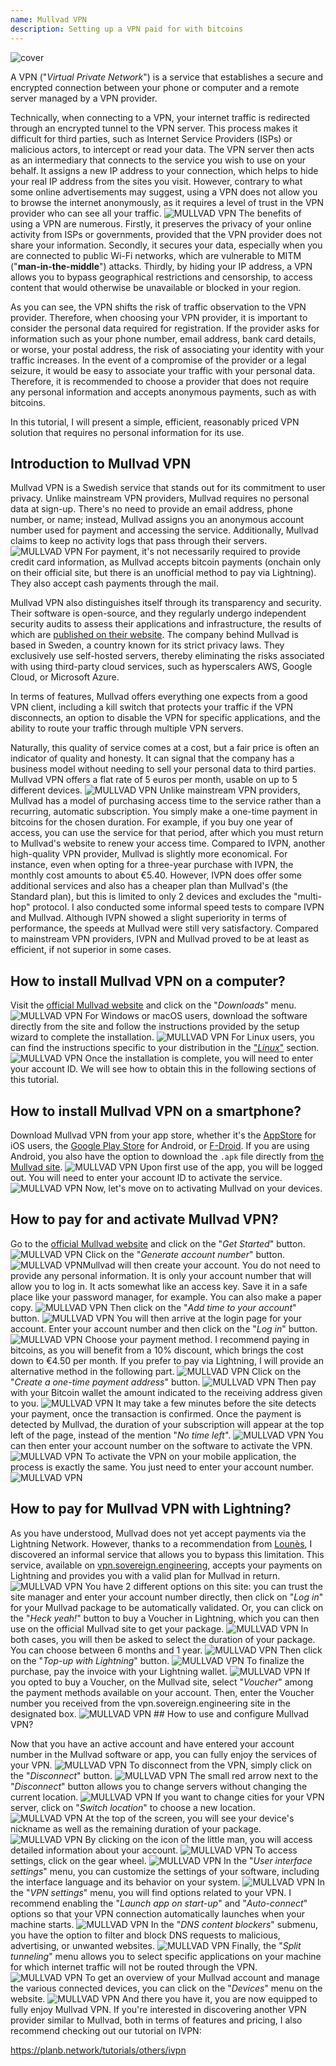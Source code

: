 ```yaml
---
name: Mullvad VPN
description: Setting up a VPN paid for with bitcoins
---
```

![cover](assets/cover.webp)

A VPN ("*Virtual Private Network*") is a service that establishes a secure and encrypted connection between your phone or computer and a remote server managed by a VPN provider.

Technically, when connecting to a VPN, your internet traffic is redirected through an encrypted tunnel to the VPN server. This process makes it difficult for third parties, such as Internet Service Providers (ISPs) or malicious actors, to intercept or read your data. The VPN server then acts as an intermediary that connects to the service you wish to use on your behalf. It assigns a new IP address to your connection, which helps to hide your real IP address from the sites you visit. However, contrary to what some online advertisements may suggest, using a VPN does not allow you to browse the internet anonymously, as it requires a level of trust in the VPN provider who can see all your traffic.
![MULLVAD VPN](assets/fr/01.webp)
The benefits of using a VPN are numerous. Firstly, it preserves the privacy of your online activity from ISPs or governments, provided that the VPN provider does not share your information. Secondly, it secures your data, especially when you are connected to public Wi-Fi networks, which are vulnerable to MITM ("**man-in-the-middle**") attacks. Thirdly, by hiding your IP address, a VPN allows you to bypass geographical restrictions and censorship, to access content that would otherwise be unavailable or blocked in your region.

As you can see, the VPN shifts the risk of traffic observation to the VPN provider. Therefore, when choosing your VPN provider, it is important to consider the personal data required for registration. If the provider asks for information such as your phone number, email address, bank card details, or worse, your postal address, the risk of associating your identity with your traffic increases. In the event of a compromise of the provider or a legal seizure, it would be easy to associate your traffic with your personal data. Therefore, it is recommended to choose a provider that does not require any personal information and accepts anonymous payments, such as with bitcoins.

In this tutorial, I will present a simple, efficient, reasonably priced VPN solution that requires no personal information for its use.

## Introduction to Mullvad VPN
Mullvad VPN is a Swedish service that stands out for its commitment to user privacy. Unlike mainstream VPN providers, Mullvad requires no personal data at sign-up. There's no need to provide an email address, phone number, or name; instead, Mullvad assigns you an anonymous account number used for payment and accessing the service. Additionally, Mullvad claims to keep no activity logs that pass through their servers.
![MULLVAD VPN](assets/notext/02.webp)
For payment, it's not necessarily required to provide credit card information, as Mullvad accepts bitcoin payments (onchain only on their official site, but there is an unofficial method to pay via Lightning). They also accept cash payments through the mail.

Mullvad VPN also distinguishes itself through its transparency and security. Their software is open-source, and they regularly undergo independent security audits to assess their applications and infrastructure, the results of which are [published on their website](https://mullvad.net/fr/blog/tag/audits). The company behind Mullvad is based in Sweden, a country known for its strict privacy laws. They exclusively use self-hosted servers, thereby eliminating the risks associated with using third-party cloud services, such as hyperscalers AWS, Google Cloud, or Microsoft Azure.

In terms of features, Mullvad offers everything one expects from a good VPN client, including a kill switch that protects your traffic if the VPN disconnects, an option to disable the VPN for specific applications, and the ability to route your traffic through multiple VPN servers.

Naturally, this quality of service comes at a cost, but a fair price is often an indicator of quality and honesty. It can signal that the company has a business model without needing to sell your personal data to third parties. Mullvad VPN offers a flat rate of 5 euros per month, usable on up to 5 different devices.
![MULLVAD VPN](assets/notext/03.webp)
Unlike mainstream VPN providers, Mullvad has a model of purchasing access time to the service rather than a recurring, automatic subscription. You simply make a one-time payment in bitcoins for the chosen duration. For example, if you buy one year of access, you can use the service for that period, after which you must return to Mullvad's website to renew your access time.
Compared to IVPN, another high-quality VPN provider, Mullvad is slightly more economical. For instance, even when opting for a three-year purchase with IVPN, the monthly cost amounts to about €5.40. However, IVPN does offer some additional services and also has a cheaper plan than Mullvad's (the Standard plan), but this is limited to only 2 devices and excludes the "multi-hop" protocol.
I also conducted some informal speed tests to compare IVPN and Mullvad. Although IVPN showed a slight superiority in terms of performance, the speeds at Mullvad were still very satisfactory. Compared to mainstream VPN providers, IVPN and Mullvad proved to be at least as efficient, if not superior in some cases.

## How to install Mullvad VPN on a computer?

Visit the [official Mullvad website](https://mullvad.net/en/download/) and click on the "*Downloads*" menu.
![MULLVAD VPN](assets/notext/04.webp)
For Windows or macOS users, download the software directly from the site and follow the instructions provided by the setup wizard to complete the installation.
![MULLVAD VPN](assets/notext/05.webp)
For Linux users, you can find the instructions specific to your distribution in the ["*Linux*"](https://mullvad.net/en/download/vpn/linux) section.
![MULLVAD VPN](assets/notext/06.webp)
Once the installation is complete, you will need to enter your account ID. We will see how to obtain this in the following sections of this tutorial.

## How to install Mullvad VPN on a smartphone?

Download Mullvad VPN from your app store, whether it's the [AppStore](https://apps.apple.com/us/app/mullvad-vpn/id1488466513) for iOS users, the [Google Play Store](https://play.google.com/store/apps/details?id=net.mullvad.mullvadvpn) for Android, or [F-Droid](https://f-droid.org/packages/net.mullvad.mullvadvpn/). If you are using Android, you also have the option to download the `.apk` file directly from [the Mullvad site](https://mullvad.net/en/download/vpn/android).
![MULLVAD VPN](assets/notext/07.webp)
Upon first use of the app, you will be logged out. You will need to enter your account ID to activate the service.
![MULLVAD VPN](assets/notext/08.webp)
Now, let's move on to activating Mullvad on your devices.

## How to pay for and activate Mullvad VPN?

Go to the [official Mullvad website](https://mullvad.net/) and click on the "*Get Started*" button.
![MULLVAD VPN](assets/notext/09.webp)
Click on the "*Generate account number*" button.
![MULLVAD VPN](assets/notext/10.webp)Mullvad will then create your account. You do not need to provide any personal information. It is only your account number that will allow you to log in. It acts somewhat like an access key. Save it in a safe place like your password manager, for example. You can also make a paper copy.
![MULLVAD VPN](assets/notext/11.webp)
Then click on the "*Add time to your account*" button.
![MULLVAD VPN](assets/notext/12.webp)
You will then arrive at the login page for your account. Enter your account number and then click on the "*Log in*" button.
![MULLVAD VPN](assets/notext/13.webp)
Choose your payment method. I recommend paying in bitcoins, as you will benefit from a 10% discount, which brings the cost down to €4.50 per month. If you prefer to pay via Lightning, I will provide an alternative method in the following part.
![MULLVAD VPN](assets/notext/14.webp)
Click on the "*Create a one-time payment address*" button.
![MULLVAD VPN](assets/notext/15.webp)
Then pay with your Bitcoin wallet the amount indicated to the receiving address given to you.
![MULLVAD VPN](assets/notext/16.webp)
It may take a few minutes before the site detects your payment, once the transaction is confirmed. Once the payment is detected by Mullvad, the duration of your subscription will appear at the top left of the page, instead of the mention "*No time left*".
![MULLVAD VPN](assets/notext/17.webp)
You can then enter your account number on the software to activate the VPN.
![MULLVAD VPN](assets/notext/18.webp)
To activate the VPN on your mobile application, the process is exactly the same. You just need to enter your account number.
![MULLVAD VPN](assets/notext/19.webp)
## How to pay for Mullvad VPN with Lightning?

As you have understood, Mullvad does not yet accept payments via the Lightning Network. However, thanks to a recommendation from [Lounès](https://x.com/louneskmt), I discovered an informal service that allows you to bypass this limitation. This service, available on [vpn.sovereign.engineering](https://vpn.sovereign.engineering/), accepts your payments on Lightning and provides you with a valid plan for Mullvad in return.
![MULLVAD VPN](assets/notext/20.webp)
You have 2 different options on this site: you can trust the site manager and enter your account number directly, then click on "*Log in*" for your Mullvad package to be automatically validated. Or, you can click on the "*Heck yeah!*" button to buy a Voucher in Lightning, which you can then use on the official Mullvad site to get your package. ![MULLVAD VPN](assets/notext/21.webp) In both cases, you will then be asked to select the duration of your package. You can choose between 6 months and 1 year. ![MULLVAD VPN](assets/notext/22.webp) Then click on the "*Top-up with Lightning*" button. ![MULLVAD VPN](assets/notext/23.webp) To finalize the purchase, pay the invoice with your Lightning wallet. ![MULLVAD VPN](assets/notext/24.webp) If you opted to buy a Voucher, on the Mullvad site, select "*Voucher*" among the payment methods available on your account. Then, enter the Voucher number you received from the vpn.sovereign.engineering site in the designated box. ![MULLVAD VPN](assets/notext/25.webp) ## How to use and configure Mullvad VPN?

Now that you have an active account and have entered your account number in the Mullvad software or app, you can fully enjoy the services of your VPN. ![MULLVAD VPN](assets/notext/26.webp) To disconnect from the VPN, simply click on the "*Disconnect*" button. ![MULLVAD VPN](assets/notext/27.webp) The small red arrow next to the "*Disconnect*" button allows you to change servers without changing the current location. ![MULLVAD VPN](assets/notext/28.webp) If you want to change cities for your VPN server, click on "*Switch location*" to choose a new location. ![MULLVAD VPN](assets/notext/29.webp) At the top of the screen, you will see your device's nickname as well as the remaining duration of your package. ![MULLVAD VPN](assets/notext/30.webp) By clicking on the icon of the little man, you will access detailed information about your account. ![MULLVAD VPN](assets/notext/31.webp) To access settings, click on the gear wheel. ![MULLVAD VPN](assets/notext/32.webp) In the "*User interface settings*" menu, you can customize the settings of your software, including the interface language and its behavior on your system. ![MULLVAD VPN](assets/notext/33.webp) In the "*VPN settings*" menu, you will find options related to your VPN. I recommend enabling the "*Launch app on start-up*" and "*Auto-connect*" options so that your VPN connection automatically launches when your machine starts.
![MULLVAD VPN](assets/notext/34.webp) In the "*DNS content blockers*" submenu, you have the option to filter and block DNS requests to malicious, advertising, or unwanted websites.
![MULLVAD VPN](assets/notext/35.webp)
Finally, the "*Split tunneling*" menu allows you to select specific applications on your machine for which internet traffic will not be routed through the VPN.
![MULLVAD VPN](assets/notext/36.webp)
To get an overview of your Mullvad account and manage the various connected devices, you can click on the "*Devices*" menu on the website.
![MULLVAD VPN](assets/notext/37.webp)
And there you have it, you are now equipped to fully enjoy Mullvad VPN. If you're interested in discovering another VPN provider similar to Mullvad, both in terms of features and pricing, I also recommend checking out our tutorial on IVPN:

https://planb.network/tutorials/others/ivpn